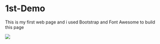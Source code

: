 # 1st-Demo

This is my first web page and i used Bootstrap and Font Awesome to build this page

<img src = "https://user-images.githubusercontent.com/34637148/34135910-f4aeddca-e495-11e7-9461-129fe582be1e.png">




